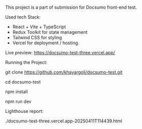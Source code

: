 This project is a part of submission for Docsumo front-end test.

Used tech Stack:

- React + Vite + TypeScript 
- Redux Toolkit for state management
- Tailwind CSS for styling
- Vercel for deployment / hosting.

Live preview: https://docsumo-test-three.vercel.app/

Running the Project: 

git clone https://github.com/khayargoli/docsumo-test.git

cd docsumo-test

npm install

npm run dev


Lighthouse report:

./docsumo-test-three.vercel.app-20250411T114439.html
